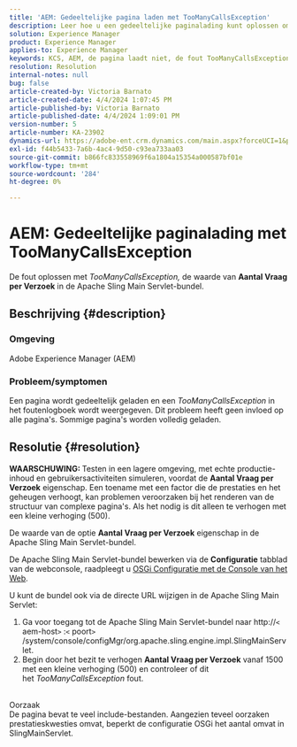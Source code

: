 ```yaml
---
title: 'AEM: Gedeeltelijke pagina laden met TooManyCallsException'
description: Leer hoe u een gedeeltelijke paginalading kunt oplossen omdat er te veel include-bestanden op de pagina staan.
solution: Experience Manager
product: Experience Manager
applies-to: Experience Manager
keywords: KCS, AEM, de pagina laadt niet, de fout TooManyCallsExceptions, TooManyCallsExceptions, Adobe Experience Manager, het oplossen van problemen, Experience Manager
resolution: Resolution
internal-notes: null
bug: false
article-created-by: Victoria Barnato
article-created-date: 4/4/2024 1:07:45 PM
article-published-by: Victoria Barnato
article-published-date: 4/4/2024 1:09:01 PM
version-number: 5
article-number: KA-23902
dynamics-url: https://adobe-ent.crm.dynamics.com/main.aspx?forceUCI=1&pagetype=entityrecord&etn=knowledgearticle&id=65ed9052-84f2-ee11-904b-6045bd034c54
exl-id: f44b5433-7a6b-4ac4-9d50-c93ea733aa03
source-git-commit: b866fc833558969f6a1804a15354a000587bf01e
workflow-type: tm+mt
source-wordcount: '284'
ht-degree: 0%

---
```


# AEM: Gedeeltelijke paginalading met TooManyCallsException


De fout oplossen met *TooManyCallsException,* de waarde van <b>Aantal Vraag per Verzoek</b> in de Apache Sling Main Servlet-bundel.

## Beschrijving {#description}


### Omgeving

Adobe Experience Manager (AEM)

### Probleem/symptomen

Een pagina wordt gedeeltelijk geladen en een *TooManyCallsException* in het foutenlogboek wordt weergegeven. Dit probleem heeft geen invloed op alle pagina&#39;s. Sommige pagina&#39;s worden volledig geladen.


## Resolutie {#resolution}


<b>WAARSCHUWING: </b>Testen in een lagere omgeving, met echte productie-inhoud en gebruikersactiviteiten simuleren, voordat de <b>Aantal Vraag per Verzoek</b> eigenschap. Een toename met een factor die de prestaties en het geheugen verhoogt, kan problemen veroorzaken bij het renderen van de structuur van complexe pagina&#39;s. Als het nodig is dit alleen te verhogen met een kleine verhoging (500). 

De waarde van de optie <b>Aantal Vraag per Verzoek</b> eigenschap in de Apache Sling Main Servlet-bundel.

De Apache Sling Main Servlet-bundel bewerken via de <b>Configuratie</b> tabblad van de webconsole, raadpleegt u [OSGi Configuratie met de Console van het Web](https://experienceleague.adobe.com/en/docs/experience-manager-65/content/implementing/deploying/configuring/configuring-osgi#osgi-configuration-with-the-web-console).

U kunt de bundel ook via de directe URL wijzigen in de Apache Sling Main Servlet:

1. Ga voor toegang tot de Apache Sling Main Servlet-bundel naar http://`<` aem-host`>` :`<` poort`>` /system/console/configMgr/org.apache.sling.engine.impl.SlingMainServlet.
2. Begin door het bezit te verhogen <b>Aantal Vraag per Verzoek</b> vanaf 1500 met een kleine verhoging (500) en controleer of dit het *TooManyCallsException* fout.

<br>Oorzaak<br>
De pagina bevat te veel include-bestanden. Aangezien teveel oorzaken prestatieskwesties omvat, beperkt de configuratie OSGi het aantal omvat in SlingMainServlet.
